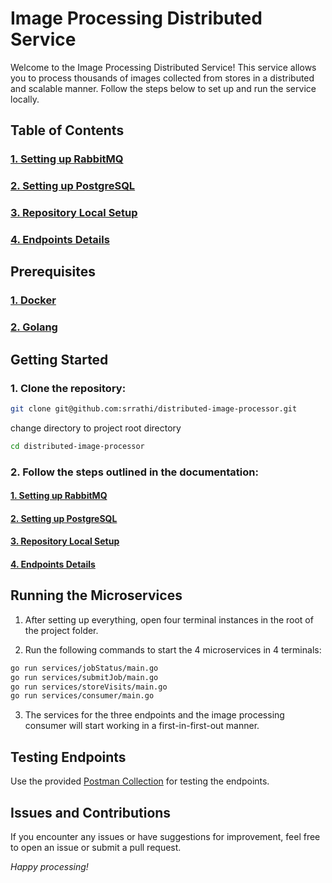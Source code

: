 # Image Processing Distributed Service

Welcome to the Image Processing Distributed Service! This service allows you to process thousands of images collected from stores in a distributed and scalable manner. Follow the steps below to set up and run the service locally.

## Table of Contents
### [1. Setting up RabbitMQ](/documentation/rabbitmq.md)
### [2. Setting up PostgreSQL](/documentation/postgres.md)
### [3. Repository Local Setup](/documentation/local.md)
### [4. Endpoints Details](/documentation/endpoints.md)

## Prerequisites
### [1. Docker](https://www.docker.com/)
### [2. Golang](https://go.dev/)

## Getting Started
### 1. Clone the repository:

```bash
git clone git@github.com:srrathi/distributed-image-processor.git
```

change directory to project root directory

```bash
cd distributed-image-processor
```

### 2. Follow the steps outlined in the documentation:

#### [1. Setting up RabbitMQ](/documentation/rabbitmq.md)
#### [2. Setting up PostgreSQL](/documentation/postgres.md)
#### [3. Repository Local Setup](/documentation/local.md)
#### [4. Endpoints Details](/documentation/endpoints.md)

## Running the Microservices

1. After setting up everything, open four terminal instances in the root of the project folder.

2. Run the following commands to start the 4 microservices in 4 terminals:

```bash
go run services/jobStatus/main.go
go run services/submitJob/main.go
go run services/storeVisits/main.go
go run services/consumer/main.go
```

3. The services for the three endpoints and the image processing consumer will start working in a first-in-first-out manner.

## Testing Endpoints
Use the provided [Postman Collection](https://documenter.getpostman.com/view/14089377/2s9YymFPnz) for testing the endpoints.

## Issues and Contributions
If you encounter any issues or have suggestions for improvement, feel free to open an issue or submit a pull request.

*Happy processing!*